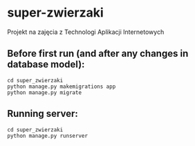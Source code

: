 # super-zwierzaki

Projekt na zajęcia z Technologi Aplikacji Internetowych

## Before first run (and after any changes in database model):
```console
cd super_zwierzaki
python manage.py makemigrations app
python manage.py migrate
```

## Running server:
```console
cd super_zwierzaki
python manage.py runserver
```

